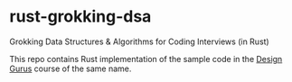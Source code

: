# rust-grokking-dsa
Grokking Data Structures &amp; Algorithms for Coding Interviews (in Rust)

This repo contains Rust implementation of the sample code in the [Design Gurus](https://www.designgurus.io/) course of the same name.
